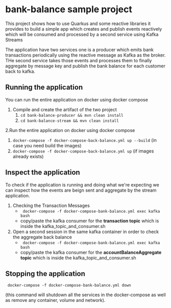 # bank-balance sample project
 
This project shows how to use Quarkus and some reactive libraries it provides
to build a simple app which creates and publish events reactively 
which will be consumed and processed by a second service using Kafka Streams

The application have two services one is a producer which emits 
bank transactions periodically using the reactive message as Kafka as the broker.
THe second service takes those events and processes them to finally aggregate by message key and 
publish the bank balance for each customer back to kafka.

## Running the application

You can run the entire application on docker using docker compose

1. Compile and create the artifact of the two project 
    1. `cd bank-balance-producer && mvn clean install`
    2. `cd bank-balance-stream && mvn clean install`

2.Run the entire application on docker using docker compose
1. `docker-compose -f docker-compose-back-balance.yml up --build` (in case you need build the images)
2. `docker-compose -f docker-compose-back-balance.yml up` (if images already exists)

## Inspect the application

To check if the application is running and doing what we're expecting
we can inspect how the events are beign sent and aggregate by the stream application.

1. Checking the Transaction Messages
    - ` docker-compose -f docker-compose-bank-balance.yml exec kafka bash`
    - copy/paste the kafka consumer for the **transaction topic** which is inside the kafka_topic_and_consumer.sh
2. Open a second session in the same kafka container in order to check the aggregate back balance
    - ` docker-compose -f docker-compose-bank-balance.yml exec kafka bash`
    - copy/paste the kafka consumer for the **accountBalanceAggregate topic** which is inside the kafka_topic_and_consumer.sh
    
## Stopping the application

` docker-compose -f docker-compose-bank-balance.yml down`

(this command will shutdown all the services in the docker-compose as well as remove any container, volume and network).
